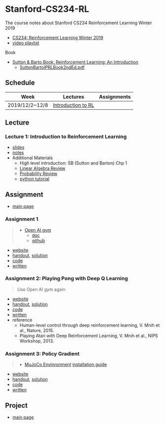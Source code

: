 # Stanford-CS234-RL

The course notes about Stanford CS234 Reinforcement Learning Winter 2019

* [CS234: Reinforcement Learning Winter 2019](http://web.stanford.edu/class/cs234/schedule.html)
* [video playlist](https://www.youtube.com/playlist?list=PLoROMvodv4rOSOPzutgyCTapiGlY2Nd8u)

Book

* [Sutton & Barto Book: Reinforcement Learning: An Introduction](http://incompleteideas.net/book/the-book.html)
  * [SuttonBartoIPRLBook2ndEd.pdf](https://web.stanford.edu/class/psych209/Readings/SuttonBartoIPRLBook2ndEd.pdf)

## Schedule

| Week           | Lectures                                                                | Assignments |
| -------------- | ----------------------------------------------------------------------- | ----------- |
| 2019/12/2~12/8 | [Introduction to RL](#lecture-1-introduction-to-reinforcement-learning) |             |

## Lecture

### Lecture 1: Introduction to Reinforcement Learning

* [slides](CourseMaterials/lecture/lecture1/lecture1.pdf)
* [notes](CourseMaterials/lecture/lecture1/lnotes_intro.pdf)
* Additional Materials
  * High level introduction: SB (Sutton and Barton) Chp 1
  * [Linear Algebra Review](CourseMaterials/additional/cs229-linalg.pdf)
  * [Probability Review](CourseMaterials/additional/cs229-prob.pdf)
  * [python tutorial](http://cs231n.github.io/python-numpy-tutorial/)

## Assignment

* [main page](http://web.stanford.edu/class/cs234/assignments.html)

### Assignment 1

> * [Open AI gym](https://gym.openai.com)
>   * [doc](https://gym.openai.com/docs/)
>   * [github](https://github.com/openai/gym)

* [website](http://web.stanford.edu/class/cs234/assignment1/index.html)
* [handout](Assignment/a1/assignment1.pdf), [solution](Assignment/a1/assignment1_sol.pdf)
* [code](Assignment/a1/code)
* [written](Assignment/a1/written)

### Assignment 2: Playing Pong with Deep Q Learning

> Use Open AI gym again

* [website](http://web.stanford.edu/class/cs234/assignment2/index.html)
* [handout](Assignment/a2/assignment2.pdf), [solution](Assignment/a2/assignment2_sol.pdf)
* [code](Assignment/a2/code)
* [written](Assignment/a2/written)
* reference
  * Human-level control through deep reinforcement learning, V. Mnih et al., Nature, 2015.
  * Playing Atari with Deep Reinforcement Learning, V. Mnih et al., NIPS Workshop, 2013.

### Assignment 3: Policy Gradient

> * [MuJoCo Envinronment](http://www.mujoco.org/) [installation guide](Assignment/a3/CS234_MuJuCo.pdf)

* [website](http://web.stanford.edu/class/cs234/assignment3/index.html)
* [handout](Assignment/a3/assignment3.pdf), [solution](Assignment/a3/assignment3_sol.pdf)
* [code](Assignment/a3/code)
* [written](Assignment/a3/written)

## Project

* [main page](http://web.stanford.edu/class/cs234/project.html)
